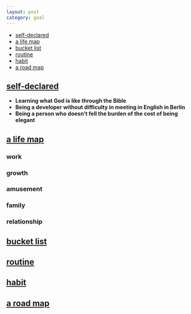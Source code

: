 ```yaml
---
layout: post
category: goal
---
```



- [self-declared](#self-declared)
- [a life map](#a-life-map)
- [bucket list](#bucket-list)
- [routine](#routine)
- [habit](#habit)
- [a road map](#a-road-map)

## [self-declared](#self-declared)
- **Learning what God is like through the Bible**
- **Being a developer without difficulty in meeting in English in Berlin**
- **Being a person who doesn't fell the burden of the cost of being elegant**

## [a life map](#a-life-map)
### work
### growth
### amusement
### family
### relationship

## [bucket list](#bucket-list)

## [routine](#routine)

## [habit](#habit)

## [a road map](#a-road-map)